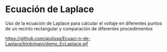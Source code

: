 # Ecuación de Laplace
Uso de la ecuación de Laplace para calcular el voltaje en diferentes puntos de un recinto rectangular y comparación de diferentes procedimientos

https://github.com/ajulissa/Ecuaci-n-de-Laplace/blob/main/demo_EcLaplace.gif
